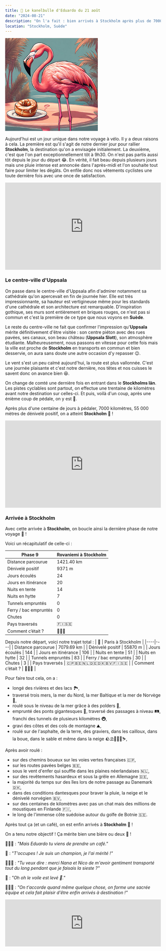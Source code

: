 ```yaml
---
title: 🥮 Le kanelbulle d'Eduardo du 21 août
date: "2024-08-21"
description: "On l'a fait : bien arrivés à Stockholm après plus de 7000 kilomètres !"
location: "Stockholm, Suède"
---
```


![Kanelbullar d'Eduardo](../kanelbullar_eduardo.png)

Aujourd'hui est un jour unique dans notre voyage à vélo. Il y a deux raisons à cela. La première est qu'il s'agit de notre dernier jour pour rallier **Stockholm**, la destination qu'on a envisagée initialement. La deuxième, c'est que l'on part exceptionnellement tôt à 9h30. On n'est pas partis aussi tôt depuis le jour du départ 😂. En vérité, il fait beau depuis plusieurs jours mais une pluie intense est annoncée dans l'après-midi et l'on souhaite tout faire pour limiter les dégâts. On enfile donc nos vêtements cyclistes une toute dernière fois avec une once de satisfaction.

<div style="width: 100%; height: 0; position: relative; padding-bottom: 56%;"><iframe src="https://giphy.com/embed/Q8IYWnnogTYM5T6Yo0" style="top: 0; left: 0; width: 100%; height: 100%; position: absolute; border: 0;" allowfullscreen scrolling="no" allow="encrypted-media;" class="giphy-embed"></iframe></div>

### Le centre-ville d'Uppsala
On passe dans le centre-ville d'Uppsala afin d'admirer notamment sa cathédrale qu'on apercevait en fin de journée hier. Elle est très impressionnante, sa hauteur est vertigineuse même pour les standards d'une cathédrale et son architecture est remarquable. D'inspiration gothique, ses murs sont entièrement en briques rouges, ce n'est pas si commun et c'est la première de ce type que nous voyons en **Suède**.

Le reste du centre-ville ne fait que confirmer l'impression qu'**Uppsala** mérite définitivement d'être visitée : son centre piéton avec des rues pavées, ses canaux, son beau château (**Uppsala Slott**), son atmosphère étudiante. Malheureusement, nous passons en vitesse pour cette fois mais la ville est proche de **Stockholm** en transports en commun et bien desservie, on aura sans doute une autre occasion d'y repasser 😉.

Le vent s'est un peu calmé aujourd'hui, la route est plus vallonnée. C'est une journée plaisante et c'est notre dernière, nos têtes et nos cuisses le savent donc on avance bien 😆.
 
On change de comté une dernière fois en entrant dans le **Stockholms län**. Les pistes cyclables sont partout, on effectue une trentaine de kilomètres avant notre destination sur celles-ci. Et puis, voilà d'un coup, après une énième coup de pédale, on y est 🏁.

Après plus d'une centaine de jours à pédaler, 7000 kilomètres, 55 000 mètres de dénivelé positif, on a atteint **Stockholm** 🥳 !

<div style="width: 100%; height: 0; position: relative; padding-bottom: 56%;"><iframe src="https://giphy.com/embed/xnCqpy38g2kHpDT1jV" style="top: 0; left: 0; width: 100%; height: 100%; position: absolute; border: 0;" allowfullscreen scrolling="no" allow="encrypted-media;" class="giphy-embed"></iframe></div>

### Arrivée à Stockholm 
Avec cette arrivée à **Stockholm**, on boucle ainsi la dernière phase de notre voyage 🤩 !

Voici un récapitulatif de celle-ci :

| Phase 9 | Rovaniemi à Stockholm |
|----|----|
| Distance parcourue | 1421.40 km |
| Dénivelé positif | 9371 m  |
| Jours écoulés   |  24  |
| Jours en itinérance  |  20 |
| Nuits en tente  |  14 |
| Nuits en hytte  |  7 |
| Tunnels empruntés   | 0 |
| Ferry / bac empruntés  | 0 |
| Chutes   |  0  |
| Pays traversés  | 🇫🇮🇸🇪 |
| Comment c’était ?  | 🥰😍🤩 |

Depuis notre départ, voici notre trajet total :
| 🦩 | Paris à Stockholm |
|----|----|
| Distance parcourue | 7079.69 km |
| Dénivelé positif | 55870 m  |
| Jours écoulés   |  144 |
| Jours en itinérance  |  106 |
| Nuits en tente  |  51 |
| Nuits en hytte  |  32 |
| Tunnels empruntés   | 83 |
| Ferry / bac empruntés  | 30 |
| Chutes | 3 |
| Pays traversés  | 🇨🇵🇧🇪🇳🇱🇩🇪🇩🇰🇧🇻🇫🇮🇸🇪 |
| Comment c’était ?  | 🥰😍🤩   |

Pour faire tout cela, on a :
- longé des rivières et des lacs 🏞️,
- traversé trois mers, la mer du Nord, la mer Baltique et la mer de Norvège 🌊,
- roulé sous le niveau de la mer grâce à des polders 🤿,
- emprunté des ponts gigantesques 🌉, traversé des passages à niveau 🛤️, franchi des tunnels de plusieurs kilomètres 🚇,
- gravi des côtes et des cols de montagne ⛰️,
- roulé sur de l'asphalte, de la terre, des graviers, dans les cailloux, dans la boue, dans le sable et même dans la neige 🪨⛱️🚵🏼‍♀️⛷️,

Après avoir roulé :
- sur des chemins boueux sur les voies vertes françaises 🇨🇵,
- sur les routes pavées belges 🇧🇪,
- sous le vent d'enfer qui souffle dans les plaines néerlandaises 🇳🇱,
- sur des revêtements hasardeux et sous la grêle en Allemagne 🇩🇪,
- la majorité du temps sur des îles lors de notre passage au Danemark 🇩🇰,
- dans des conditions dantesques pour braver la pluie, la neige et le dénivelé norvégien 🇧🇻,
- sur des centaines de kilomètres avec pas un chat mais des millions de moustiques en Finlande 🇫🇮,
- le long de l'immense côte suédoise autour du golfe de Botnie 🇸🇪.

Après tout ça (et un café), on est enfin arrivés à **Stockholm** 🤩 !

On a tenu notre objectif ! Ça mérite bien une bière ou deux 🍻 !

🤷🏼‍♂️ : *"Mais Eduardo tu viens de prendre un café."*

🦩 : *"T'occupes ! Je suis un champion, je l'ai mérité !"*

🙋🏼‍♀️ : *"Tu veux dire : merci Nana et Nico de m'avoir gentiment transporté tout du long pendant que je faisais la sieste ?"*

🦩 : *"Oh oh le voile est levé 🤫."* 

💁🏼‍♀️ : *"On t'accorde quand même quelque chose, on forme une sacrée équipe et cela fait plaisir d'être enfin arrivés à destination !"*

<div style="left: 0; width: 100%; height: 152px; position: relative;"><iframe src="https://open.spotify.com/embed/track/1lCRw5FEZ1gPDNPzy1K4zW?utm_source=oembed" style="top: 0; left: 0; width: 100%; height: 100%; position: absolute; border: 0;" allowfullscreen allow="clipboard-write; encrypted-media; fullscreen; picture-in-picture;"></iframe></div>
